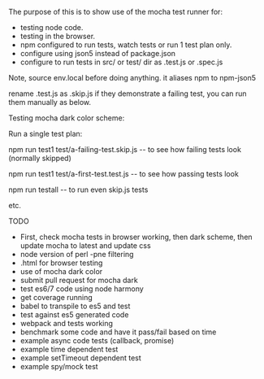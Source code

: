 The purpose of this is to show use of the mocha test runner for:

* testing node code.
* testing in the browser.
* npm configured to run tests, watch tests or run 1 test plan only.
* configure using json5 instead of package.json
* configure to run tests in src/ or test/ dir as .test.js or .spec.js

Note, source env.local before doing anything. it aliases npm to npm-json5

rename .test.js as .skip.js if they demonstrate a failing test, you can run them manually as below.

Testing mocha dark color scheme:

Run a single test plan:

npm run test1 test/a-failing-test.skip.js
  -- to see how failing tests look (normally skipped)

npm run test1 test/a-first-test.test.js
  -- to see how passing tests look


npm run testall
  -- to run even skip.js tests

etc.

TODO

* First, check mocha tests in browser working, then dark scheme, then update mocha to latest and update css
* node version of perl -pne filtering
* .html for browser testing
* use of mocha dark color
* submit pull request for mocha dark
* test es6/7 code using node harmony
* get coverage running
* babel to transpile to es5 and test
* test against es5 generated code
* webpack and tests working
* benchmark some code and have it pass/fail based on time
* example async code tests (callback, promise)
* example time dependent test
* example setTimeout dependent test
* example spy/mock test
